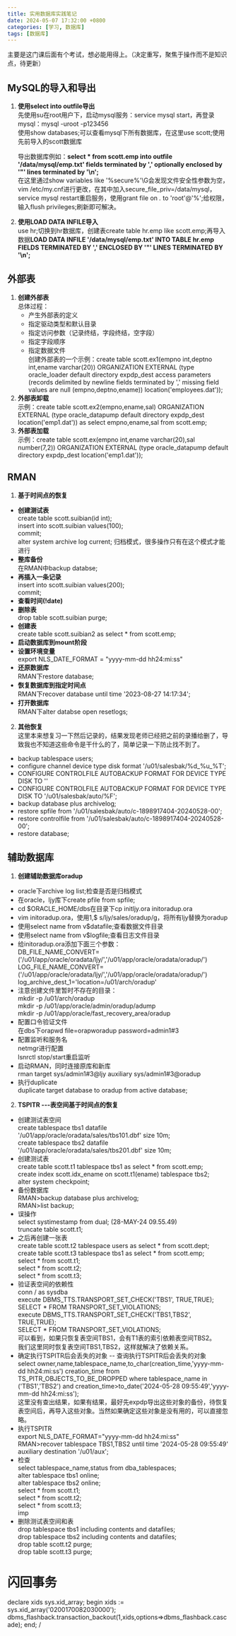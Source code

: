 ```yaml
---
title: 实用数据库实践笔记
date: 2024-05-07 17:32:00 +0800
categories: [学习, 数据库]
tags: [数据库]
---
```


主要是这门课后面有个考试，想必能用得上。（决定重写，聚焦于操作而不是知识点，待更新）

## MySQL的导入和导出
1. **使用select into outfile导出**   
   先使用su在root用户下，启动mysql服务：service mysql start，再登录mysql：mysql -uroot -p123456  
   使用show databases;可以查看mysql下所有数据库，在这里use scott;使用先前导入的scott数据库    

   导出数据库例如：**select * from scott.emp into outfile '/data/mysql/emp.txt' fields terminated by ',' optionally enclosed by '"' lines terminated by '\n';**  
   在这里通过show variables like '%secure%'\G会发现文件安全性参数为空，vim /etc/my.cnf进行更改，在其中加入secure_file_priv=/data/mysql，service mysql restart重启服务，使用grant file on *.* to 'root'@'%';给权限，输入flush privileges;刷新即可解决。  
2. **使用LOAD DATA INFILE导入**  
   use hr;切换到hr数据库，创建表create table hr.emp like scott.emp;再导入数据**LOAD DATA INFILE '/data/mysql/emp.txt' INTO TABLE hr.emp FIELDS TERMINATED BY ',' ENCLOSED BY '"' LINES TERMINATED BY '\n';**

## 外部表
1. **创建外部表**  
   总体过程：
   * 产生外部表的定义  
   * 指定驱动类型和默认目录  
   * 指定访问参数（记录终结，字段终结，空字段）  
   * 指定字段顺序
   * 指定数据文件  
   创建外部表的一个示例：create table scott.ex1(empno int,deptno int,ename varchar(20)) ORGANIZATION EXTERNAL (type oracle_loader default directory expdp_dest access parameters (records delimited by newline fields terminated by ',' missing field values are null (empno,deptno,ename)) location('employees.dat'));  
2. **外部表卸载**  
   示例：create table scott.ex2(empno,ename,sal) ORGANIZATION EXTERNAL (type oracle_datapump default directory expdp_dest location('emp1.dat')) as select empno,ename,sal from scott.emp;
3. **外部表加载**  
   示例：create table scott.ex(empno int,ename varchar(20),sal number(7,2)) ORGANIZATION EXTERNAL (type oracle_datapump default directory expdp_dest location('emp1.dat'));

## RMAN
1. **基于时间点的恢复**
* **创建测试表**  
  create table scott.suibian(id int);  
  insert into scott.suibian values(100);  
  commit;  
  alter system archive log current; 归档模式，很多操作只有在这个模式才能进行  
* **整库备份**  
  在RMAN中backup databse;  
* **再插入一条记录**  
  insert into scott.suibian values(200);  
  commit;  
* **查看时间(!date)**  
* **删除表**  
  drop table scott.suibian purge;  
* **创建表**  
  create table scott.suibian2 as select * from scott.emp;  
* **启动数据库到mount阶段**  
* **设置环境变量**   
  export NLS_DATE_FORMAT = "yyyy-mm-dd hh24:mi:ss"  
* **还原数据库**  
  RMAN下restore database;
* **恢复数据库到指定时间点**  
  RMAN下recover database until time '2023-08-27 14:17:34';  
* **打开数据库**  
  RMAN下alter databse open resetlogs;
2. **其他恢复**  
这里本来想复习一下然后记录的，结果发现老师已经把之前的录播给删了，导致我也不知道这些命令是干什么的了，简单记录一下防止找不到了。
* backup tablespace users;  
* configure channel device type disk format '/u01/salesbak/%d_%u_%T';  
* CONFIGURE CONTROLFILE AUTOBACKUP FORMAT FOR DEVICE TYPE DISK TO ''  
* CONFIGURE CONTROLFILE AUTOBACKUP FORMAT FOR DEVICE TYPE DISK TO '/u01/salesbak/auto/%F';  
* backup database plus archivelog;   
* restore spfile from '/u01/salesbak/auto/c-1898917404-20240528-00';  
* restore controlfile from '/u01/salesbak/auto/c-1898917404-20240528-00';  
* restore database;

## 辅助数据库
1. **创建辅助数据库oradup**  
* oracle下archive log list;检查是否是归档模式  
* 在oracle，ljy库下create pfile from spfile;  
* cd $ORACLE_HOME/dbs在目录下cp initljy.ora initoradup.ora  
* vim initoradup.ora，使用1,$ s/ljy/sales/oradup/g，将所有ljy替换为oradup   
* 使用select name from v$datafile;查看数据文件目录  
* 使用select name from v$logfile;查看日志文件目录  
* 给initoradup.ora添加下面三个参数：   
DB_FILE_NAME_CONVERT=('/u01/app/oracle/oradata/ljy/','/u01/app/oracle/oradata/oradup/')  
LOG_FILE_NAME_CONVERT=('/u01/app/oracle/oradata/ljy/','/u01/app/oracle/oradata/oradup/')  
log_archive_dest_1='location=/u01/arch/oradup'  
* 注意创建文件里暂时不存在的目录：   
mkdir -p /u01/arch/oradup  
mkdir -p /u01/app/oracle/admin/oradup/adump  
mkdir -p /u01/app/oracle/fast_recovery_area/oradup  
* 配置口令验证文件   
在dbs下orapwd file=orapworadup password=admin1#3  
* 配置监听和服务名   
netmgr进行配置  
lsnrctl stop/start重启监听  
* 启动RMAN，同时连接原库和新库    
rman target sys/admin1#3@ljy auxiliary sys/admin1#3@oradup   
* 执行duplicate  
duplicate target database to oradup from active database;

2. **TSPITR   ---表空间基于时间点的恢复**  
* 创建测试表空间  
create tablespace tbs1 datafile '/u01/app/oracle/oradata/sales/tbs101.dbf' size 10m;  
create tablespace tbs2 datafile '/u01/app/oracle/oradata/sales/tbs201.dbf' size 10m;  
* 创建测试表  
create table scott.t1 tablespace tbs1 as select * from scott.emp;  
create index scott.idx_ename on scott.t1(ename) tablespace tbs2;  
alter system checkpoint;  
* 备份数据库  
RMAN>backup database plus archivelog;  
RMAN>list backup;  
* 误操作  
select systimestamp from dual;   (28-MAY-24 09.55.49)  
truncate table scott.t1;  
* 之后再创建一张表  
create table scott.t2 tablespace users as select * from scott.dept;  
create table scott.t3 tablespace tbs1 as select * from scott.emp;  
select * from scott.t1;  
select * from scott.t2;  
select * from scott.t3;  
* 验证表空间的依赖性  
conn / as sysdba  
execute DBMS_TTS.TRANSPORT_SET_CHECK('TBS1', TRUE,TRUE);    
SELECT * FROM TRANSPORT_SET_VIOLATIONS;  
execute DBMS_TTS.TRANSPORT_SET_CHECK('TBS1,TBS2', TRUE,TRUE);  
SELECT * FROM TRANSPORT_SET_VIOLATIONS;  
可以看到，如果只恢复表空间TBS1，会有T1表的索引依赖表空间TBS2。  
我们这里同时恢复表空间TBS1,TBS2，这样就解决了依赖关系。  
* 确定执行TSPITR后会丢失的对象  -- 查询执行TSPITR后会丢失的对象  
select owner,name,tablespace_name,to_char(creation_time,'yyyy-mm-dd hh24:mi:ss') creation_time from TS_PITR_OBJECTS_TO_BE_DROPPED where tablespace_name in ('TBS1','TBS2') and creation_time>to_date('2024-05-28 09:55:49','yyyy-mm-dd hh24:mi:ss');  
这里没有查出结果，如果有结果，最好先expdp导出这些对象的备份，待恢复表空间后，再导入这些对象。当然如果确定这些对象是没有用的，可以直接忽略。  
* 执行TSPITR  
export NLS_DATE_FORMAT="yyyy-mm-dd hh24:mi:ss"    
RMAN>recover tablespace TBS1,TBS2 until time '2024-05-28 09:55:49' auxiliary destination '/u01/aux';  
* 检查  
select tablespace_name,status from dba_tablespaces;  
alter tablespace tbs1 online;  
alter tablespace tbs2 online;  
select * from scott.t1;  
select * from scott.t2;  
select * from scott.t3;  
imp  
* 删除测试表空间和表  
drop tablespace tbs1 including contents and datafiles;  
drop tablespace tbs2 including contents and datafiles;  
drop table scott.t2 purge;  
drop table scott.t3 purge; 

# 闪回事务  
declare 
   xids sys.xid_array;
   begin 
   xids := sys.xid_array('0200170082030000'); 
   dbms_flashback.transaction_backout(1,xids,options=>dbms_flashback.cascade);
   end;
/
